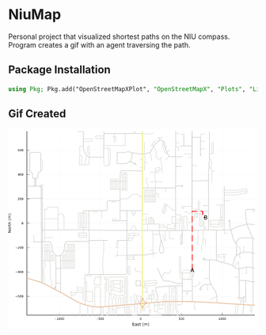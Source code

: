 # NiuMap

Personal project that visualized shortest paths on the NIU compass. Program creates a gif with an agent traversing the path.

## Package Installation
```julia
using Pkg; Pkg.add("OpenStreetMapXPlot", "OpenStreetMapX", "Plots", "LightGraphs", "Agents")
```

## Gif Created
![Shortest Path GIF](NIUShortestPath.gif)
